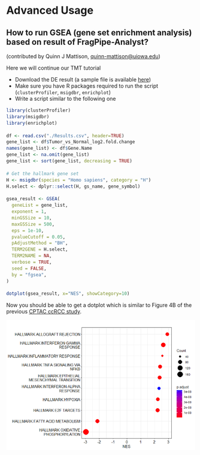 # Advanced Usage

## How to run GSEA (gene set enrichment analysis) based on result of FragPipe-Analyst?
(contributed by Quinn J Mattison, quinn-mattison@uiowa.edu)

Here we will continue our TMT tutorial

- Download the DE result (a sample file is available [here](TMT-tutorial/Results.csv))
- Make sure you have R packages required to run the script (`clusterProfiler`, `msigdbr`, `enrichplot`)
- Write a script similar to the following one
``` R
library(clusterProfiler)
library(msigdbr)
library(enrichplot)

df <- read.csv("./Results.csv", header=TRUE)
gene_list <- df$Tumor_vs_Normal_log2.fold.change
names(gene_list) <- df$Gene.Name
gene_list <- na.omit(gene_list)
gene_list <- sort(gene_list, decreasing = TRUE)

# Get the hallmark gene set
H <- msigdbr(species = "Homo sapiens", category = "H")
H.select <- dplyr::select(H, gs_name, gene_symbol)

gsea_result <- GSEA(
  geneList = gene_list,
  exponent = 1,
  minGSSize = 10,
  maxGSSize = 500,
  eps = 1e-10,
  pvalueCutoff = 0.05,
  pAdjustMethod = "BH",
  TERM2GENE = H.select,
  TERM2NAME = NA,
  verbose = TRUE,
  seed = FALSE,
  by = "fgsea",
)

dotplot(gsea_result, x="NES", showCategory=10)
```

Now you should be able to get a dotplot which is similar to Figure 4B of the previous [CPTAC ccRCC study](https://www.sciencedirect.com/science/article/pii/S0092867419311237).

![GSEA](TMT-tutorial/GSEA_result.png)


